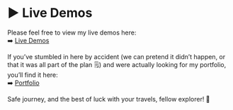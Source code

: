 # ▶️ Live Demos

Please feel free to view my live demos here:  
➡️ [Live Demos](https://musman-uk.github.io/live-demos)

If you’ve stumbled in here by accident (we can pretend it didn’t happen, or that it was all part of the plan 🗒️) and were actually looking for my portfolio, you’ll find it here:  
➡️ [Portfolio](https://github.com/musman-uk/portfolio)

Safe journey, and the best of luck with your travels, fellow explorer! 🚀
